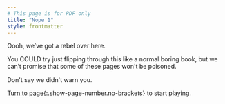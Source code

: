 ```yaml
---
# This page is for PDF only
title: "Nope 1"
style: frontmatter
---
```


Oooh, we’ve got a rebel over here. 

You COULD try just flipping through this like a normal boring book, but we can’t promise that some of these pages won't be poisoned.

Don't say we didn't warn you.

[Turn to page](chapter_welcome-to-2021.html){:.show-page-number.no-brackets} to start playing.